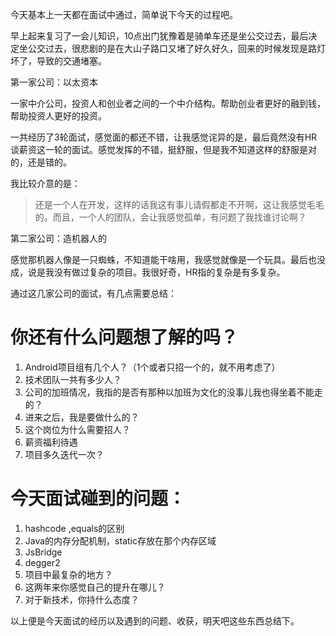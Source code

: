 今天基本上一天都在面试中通过，简单说下今天的过程吧。

早上起来复习了一会儿知识，10点出门犹豫着是骑单车还是坐公交过去，最后决定坐公交过去，很悲剧的是在大山子路口又堵了好久好久，回来的时候发现是路灯坏了，导致的交通堵塞。

第一家公司：以太资本

一家中介公司，投资人和创业者之间的一个中介结构。帮助创业者更好的融到钱，帮助投资人更好的投资。

一共经历了3轮面试，感觉面的都还不错，让我感觉诧异的是，最后竟然没有HR谈薪资这一轮的面试。感觉发挥的不错，挺舒服，但是我不知道这样的舒服是对的，还是错的。

我比较介意的是：
> 还是一个人在开发，这样的话我这有事儿请假都走不开啊，这让我感觉毛毛的。而且，一个人的团队，会让我感觉孤单，有问题了我找谁讨论啊？

第二家公司：造机器人的

感觉那机器人像是一只蜘蛛，不知道能干啥用，我感觉就像是一个玩具。最后也没成，说是我没有做过复杂的项目。我很好奇，HR指的复杂是有多复杂。

通过这几家公司的面试，有几点需要总结：

# 你还有什么问题想了解的吗？

1. Android项目组有几个人？（1个或者只招一个的，就不用考虑了）
2. 技术团队一共有多少人？
3. 公司的加班情况，我指的是否有那种以加班为文化的没事儿我也得坐着不能走的？
4. 进来之后，我是要做什么的？
5. 这个岗位为什么需要招人？
6. 薪资福利待遇
7. 项目多久迭代一次？

# 今天面试碰到的问题：

1. hashcode ,equals的区别
2. Java的内存分配机制，static存放在那个内存区域
3. JsBridge
4. degger2 
5. 项目中最复杂的地方？
6. 这两年来你感觉自己的提升在哪儿？
7. 对于新技术，你持什么态度？

以上便是今天面试的经历以及遇到的问题、收获，明天吧这些东西总结下。

